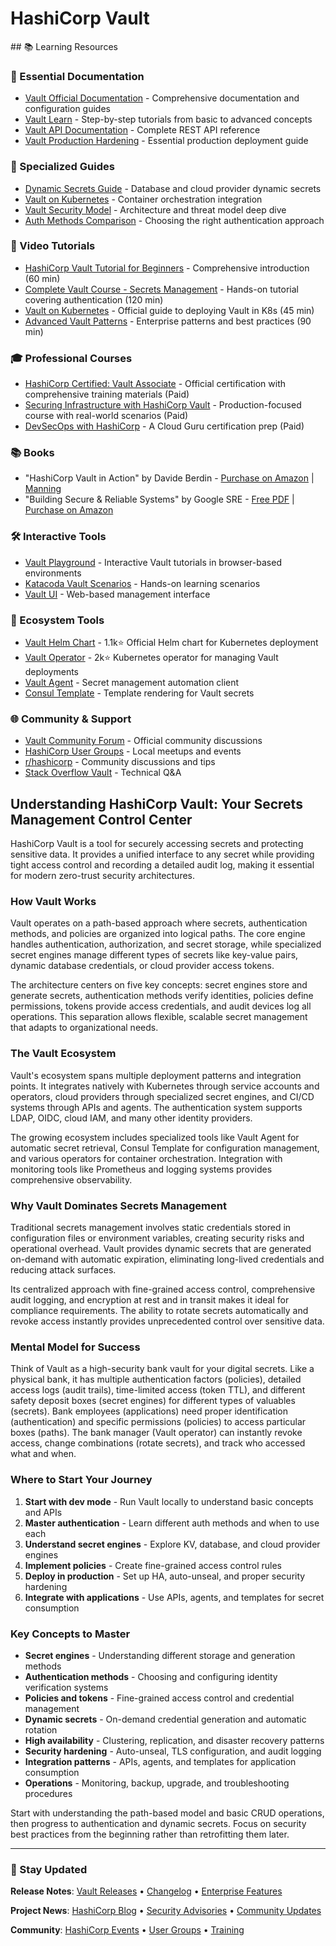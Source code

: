 # HashiCorp Vault

<GitHubButtons />
## 📚 Learning Resources

### 📖 Essential Documentation
- [Vault Official Documentation](https://www.vaultproject.io/docs) - Comprehensive documentation and configuration guides
- [Vault Learn](https://learn.hashicorp.com/vault) - Step-by-step tutorials from basic to advanced concepts
- [Vault API Documentation](https://www.vaultproject.io/api-docs) - Complete REST API reference
- [Vault Production Hardening](https://learn.hashicorp.com/tutorials/vault/production-hardening) - Essential production deployment guide

### 📝 Specialized Guides
- [Dynamic Secrets Guide](https://learn.hashicorp.com/tutorials/vault/database-secrets) - Database and cloud provider dynamic secrets
- [Vault on Kubernetes](https://learn.hashicorp.com/tutorials/vault/kubernetes-minikube) - Container orchestration integration
- [Vault Security Model](https://www.vaultproject.io/docs/internals/security) - Architecture and threat model deep dive
- [Auth Methods Comparison](https://www.vaultproject.io/docs/auth) - Choosing the right authentication approach

### 🎥 Video Tutorials
- [HashiCorp Vault Tutorial for Beginners](https://www.youtube.com/watch?v=VYfl-DpZ5wM) - Comprehensive introduction (60 min)
- [Complete Vault Course - Secrets Management](https://www.youtube.com/watch?v=m1h6gA5GBaE) - Hands-on tutorial covering authentication (120 min)
- [Vault on Kubernetes](https://www.youtube.com/watch?v=UZy1hfhJs4Y) - Official guide to deploying Vault in K8s (45 min)
- [Advanced Vault Patterns](https://www.youtube.com/watch?v=OzJ_UJYsAAM) - Enterprise patterns and best practices (90 min)

### 🎓 Professional Courses
- [HashiCorp Certified: Vault Associate](https://www.hashicorp.com/certification/vault-associate) - Official certification with comprehensive training materials (Paid)
- [Securing Infrastructure with HashiCorp Vault](https://www.pluralsight.com/courses/hashicorp-vault-securing-infrastructure) - Production-focused course with real-world scenarios (Paid)
- [DevSecOps with HashiCorp](https://acloudguru.com/course/hashicorp-certified-vault-associate) - A Cloud Guru certification prep (Paid)

### 📚 Books
- "HashiCorp Vault in Action" by Davide Berdin - [Purchase on Amazon](https://www.amazon.com/HashiCorp-Vault-Action-Davide-Berdin/dp/1617298069) | [Manning](https://www.manning.com/books/hashicorp-vault-in-action)
- "Building Secure & Reliable Systems" by Google SRE - [Free PDF](https://sre.google/books/building-secure-reliable-systems/) | [Purchase on Amazon](https://www.amazon.com/Building-Secure-Reliable-Systems-Implementing/dp/1492083127)

### 🛠️ Interactive Tools
- [Vault Playground](https://play.instruqt.com/hashicorp) - Interactive Vault tutorials in browser-based environments
- [Katacoda Vault Scenarios](https://katacoda.com/hashicorp/scenarios/vault) - Hands-on learning scenarios
- [Vault UI](https://www.vaultproject.io/docs/configuration/ui) - Web-based management interface

### 🚀 Ecosystem Tools
- [Vault Helm Chart](https://github.com/hashicorp/vault-helm) - 1.1k⭐ Official Helm chart for Kubernetes deployment
- [Vault Operator](https://github.com/banzaicloud/bank-vaults) - 2k⭐ Kubernetes operator for managing Vault deployments
- [Vault Agent](https://www.vaultproject.io/docs/agent) - Secret management automation client
- [Consul Template](https://github.com/hashicorp/consul-template) - Template rendering for Vault secrets

### 🌐 Community & Support
- [Vault Community Forum](https://discuss.hashicorp.com/c/vault/30) - Official community discussions
- [HashiCorp User Groups](https://www.meetup.com/pro/hashicorp/) - Local meetups and events
- [r/hashicorp](https://www.reddit.com/r/hashicorp/) - Community discussions and tips
- [Stack Overflow Vault](https://stackoverflow.com/questions/tagged/hashicorp-vault) - Technical Q&A

## Understanding HashiCorp Vault: Your Secrets Management Control Center

HashiCorp Vault is a tool for securely accessing secrets and protecting sensitive data. It provides a unified interface to any secret while providing tight access control and recording a detailed audit log, making it essential for modern zero-trust security architectures.

### How Vault Works
Vault operates on a path-based approach where secrets, authentication methods, and policies are organized into logical paths. The core engine handles authentication, authorization, and secret storage, while specialized secret engines manage different types of secrets like key-value pairs, dynamic database credentials, or cloud provider access tokens.

The architecture centers on five key concepts: secret engines store and generate secrets, authentication methods verify identities, policies define permissions, tokens provide access credentials, and audit devices log all operations. This separation allows flexible, scalable secret management that adapts to organizational needs.

### The Vault Ecosystem
Vault's ecosystem spans multiple deployment patterns and integration points. It integrates natively with Kubernetes through service accounts and operators, cloud providers through specialized secret engines, and CI/CD systems through APIs and agents. The authentication system supports LDAP, OIDC, cloud IAM, and many other identity providers.

The growing ecosystem includes specialized tools like Vault Agent for automatic secret retrieval, Consul Template for configuration management, and various operators for container orchestration. Integration with monitoring tools like Prometheus and logging systems provides comprehensive observability.

### Why Vault Dominates Secrets Management
Traditional secrets management involves static credentials stored in configuration files or environment variables, creating security risks and operational overhead. Vault provides dynamic secrets that are generated on-demand with automatic expiration, eliminating long-lived credentials and reducing attack surfaces.

Its centralized approach with fine-grained access control, comprehensive audit logging, and encryption at rest and in transit makes it ideal for compliance requirements. The ability to rotate secrets automatically and revoke access instantly provides unprecedented control over sensitive data.

### Mental Model for Success
Think of Vault as a high-security bank vault for your digital secrets. Like a physical bank, it has multiple authentication factors (policies), detailed access logs (audit trails), time-limited access (token TTL), and different safety deposit boxes (secret engines) for different types of valuables (secrets). Bank employees (applications) need proper identification (authentication) and specific permissions (policies) to access particular boxes (paths). The bank manager (Vault operator) can instantly revoke access, change combinations (rotate secrets), and track who accessed what and when.

### Where to Start Your Journey
1. **Start with dev mode** - Run Vault locally to understand basic concepts and APIs
2. **Master authentication** - Learn different auth methods and when to use each
3. **Understand secret engines** - Explore KV, database, and cloud provider engines
4. **Implement policies** - Create fine-grained access control rules
5. **Deploy in production** - Set up HA, auto-unseal, and proper security hardening
6. **Integrate with applications** - Use APIs, agents, and templates for secret consumption

### Key Concepts to Master
- **Secret engines** - Understanding different storage and generation methods
- **Authentication methods** - Choosing and configuring identity verification systems  
- **Policies and tokens** - Fine-grained access control and credential management
- **Dynamic secrets** - On-demand credential generation and automatic rotation
- **High availability** - Clustering, replication, and disaster recovery patterns
- **Security hardening** - Auto-unseal, TLS configuration, and audit logging
- **Integration patterns** - APIs, agents, and templates for application consumption
- **Operations** - Monitoring, backup, upgrade, and troubleshooting procedures

Start with understanding the path-based model and basic CRUD operations, then progress to authentication and dynamic secrets. Focus on security best practices from the beginning rather than retrofitting them later.

---

### 📡 Stay Updated

**Release Notes**: [Vault Releases](https://github.com/hashicorp/vault/releases) • [Changelog](https://github.com/hashicorp/vault/blob/main/CHANGELOG.md) • [Enterprise Features](https://www.hashicorp.com/products/vault/pricing)

**Project News**: [HashiCorp Blog](https://www.hashicorp.com/blog/products/vault) • [Security Advisories](https://discuss.hashicorp.com/c/vault/security-advisories/31) • [Community Updates](https://discuss.hashicorp.com/c/vault/30)

**Community**: [HashiCorp Events](https://www.hashicorp.com/events) • [User Groups](https://www.meetup.com/pro/hashicorp/) • [Training](https://www.hashicorp.com/training)
